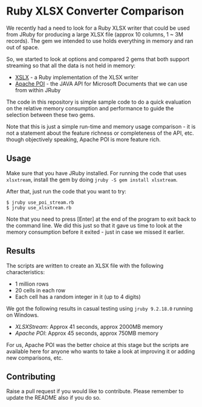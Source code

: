 # Ruby XLSX Converter Comparison

We recently had a need to look for a Ruby XLSX writer that could be used from JRuby for producing a large XLSX file (approx 10 columns, 1 ~ 3M records). The gem we intended to use holds everything in memory and ran out of space.

So, we started to look at options and compared 2 gems that both support streaming so that all the data is not held in memory:
* [XSLX](https://github.com/felixbuenemann/xlsxtream) - a Ruby implementation of the XLSX writer
* [Apache POI](https://poi.apache.org/index.html) - the JAVA API for Microsoft Documents that we can use from within JRuby

The code in this repository is simple sample code to do a quick evaluation on the relative memory consumption and performance to guide the selection between these two gems.

Note that this is just a simple run-time and memory usage comparison - it is not a statement about the feature richness or completeness of the API, etc. though objectively speaking, Apache POI is more feature rich.

## Usage

Make sure that you have JRuby installed. For running the code that uses `xlsxtream`, install the gem by doing `jruby -S gem install xlsxtream`.

After that, just run the code that you want to try:

```
$ jruby use_poi_stream.rb
$ jruby use_xlsxtream.rb
```

Note that you need to press [Enter] at the end of the program to exit back to the command line. We did this just so that it gave us time to look at the memory consumption before it exited - just in case we missed it earlier.

## Results

The scripts are written to create an XLSX file with the following characteristics:
* 1 million rows
* 20 cells in each row
* Each cell has a random integer in it (up to 4 digits)

We got the following results in casual testing using `jruby 9.2.18.0` running on Windows.

* _XLSXStream_: Approx 41 seconds, approx 2000MB memory
* _Apache POI_: Approx 45 seconds, approx 750MB memory

For us, Apache POI was the better choice at this stage but the scripts are available here for anyone who wants to take a look at
improving it or adding new comparisons, etc.

## Contributing

Raise a pull request if you would like to contribute. Please remember to update the README also if you do so.
